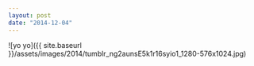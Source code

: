 ```yaml
---
layout: post
date: "2014-12-04"
---
```


![yo yo]({{ site.baseurl }}/assets/images/2014/tumblr_ng2aunsE5k1r16syio1_1280-576x1024.jpg)
